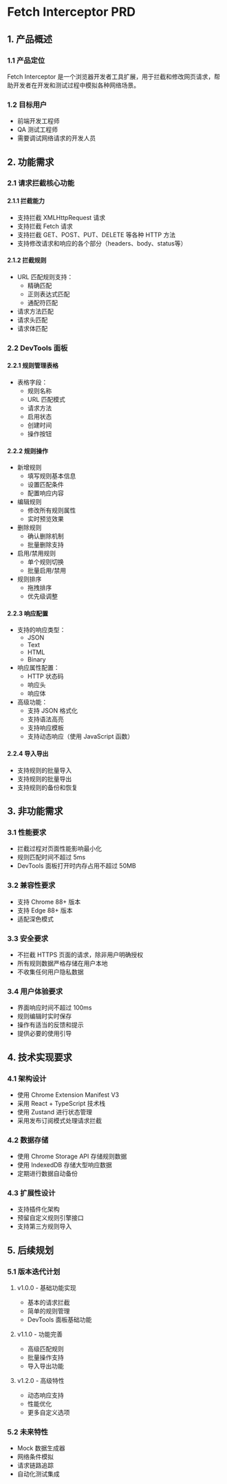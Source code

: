 # Fetch Interceptor PRD

## 1. 产品概述

### 1.1 产品定位
Fetch Interceptor 是一个浏览器开发者工具扩展，用于拦截和修改网页请求，帮助开发者在开发和测试过程中模拟各种网络场景。

### 1.2 目标用户
- 前端开发工程师
- QA 测试工程师
- 需要调试网络请求的开发人员

## 2. 功能需求

### 2.1 请求拦截核心功能

#### 2.1.1 拦截能力
- 支持拦截 XMLHttpRequest 请求
- 支持拦截 Fetch 请求
- 支持拦截 GET、POST、PUT、DELETE 等各种 HTTP 方法
- 支持修改请求和响应的各个部分（headers、body、status等）

#### 2.1.2 拦截规则
- URL 匹配规则支持：
  - 精确匹配
  - 正则表达式匹配
  - 通配符匹配
- 请求方法匹配
- 请求头匹配
- 请求体匹配

### 2.2 DevTools 面板

#### 2.2.1 规则管理表格
- 表格字段：
  - 规则名称
  - URL 匹配模式
  - 请求方法
  - 启用状态
  - 创建时间
  - 操作按钮

#### 2.2.2 规则操作
- 新增规则
  - 填写规则基本信息
  - 设置匹配条件
  - 配置响应内容
- 编辑规则
  - 修改所有规则属性
  - 实时预览效果
- 删除规则
  - 确认删除机制
  - 批量删除支持
- 启用/禁用规则
  - 单个规则切换
  - 批量启用/禁用
- 规则排序
  - 拖拽排序
  - 优先级调整

#### 2.2.3 响应配置
- 支持的响应类型：
  - JSON
  - Text
  - HTML
  - Binary
- 响应属性配置：
  - HTTP 状态码
  - 响应头
  - 响应体
- 高级功能：
  - 支持 JSON 格式化
  - 支持语法高亮
  - 支持响应模板
  - 支持动态响应（使用 JavaScript 函数）

#### 2.2.4 导入导出
- 支持规则的批量导入
- 支持规则的批量导出
- 支持规则的备份和恢复

## 3. 非功能需求

### 3.1 性能要求
- 拦截过程对页面性能影响最小化
- 规则匹配时间不超过 5ms
- DevTools 面板打开时内存占用不超过 50MB

### 3.2 兼容性要求
- 支持 Chrome 88+ 版本
- 支持 Edge 88+ 版本
- 适配深色模式

### 3.3 安全要求
- 不拦截 HTTPS 页面的请求，除非用户明确授权
- 所有规则数据严格存储在用户本地
- 不收集任何用户隐私数据

### 3.4 用户体验要求
- 界面响应时间不超过 100ms
- 规则编辑时实时保存
- 操作有适当的反馈和提示
- 提供必要的使用引导

## 4. 技术实现要求

### 4.1 架构设计
- 使用 Chrome Extension Manifest V3
- 采用 React + TypeScript 技术栈
- 使用 Zustand 进行状态管理
- 采用发布订阅模式处理请求拦截

### 4.2 数据存储
- 使用 Chrome Storage API 存储规则数据
- 使用 IndexedDB 存储大型响应数据
- 定期进行数据自动备份

### 4.3 扩展性设计
- 支持插件化架构
- 预留自定义规则引擎接口
- 支持第三方规则导入

## 5. 后续规划

### 5.1 版本迭代计划
1. v1.0.0 - 基础功能实现
   - 基本的请求拦截
   - 简单的规则管理
   - DevTools 面板基础功能

2. v1.1.0 - 功能完善
   - 高级匹配规则
   - 批量操作支持
   - 导入导出功能

3. v1.2.0 - 高级特性
   - 动态响应支持
   - 性能优化
   - 更多自定义选项

### 5.2 未来特性
- Mock 数据生成器
- 网络条件模拟
- 请求链路追踪
- 自动化测试集成
